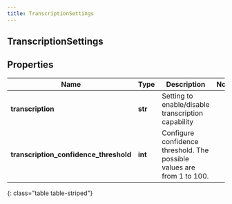 ```yaml
---
title: TranscriptionSettings
---
```

## TranscriptionSettings

## Properties

|Name | Type | Description | Notes|
|------------ | ------------- | ------------- | -------------|
| **transcription** | **str** | Setting to enable/disable transcription capability | |
| **transcription_confidence_threshold** | **int** | Configure confidence threshold. The possible values are from 1 to 100. | |
{: class="table table-striped"}


